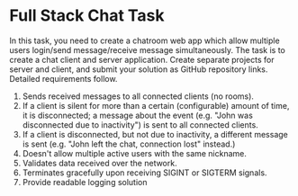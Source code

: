 # Full Stack Chat Task 
In this task, you need to create a chatroom web app which allow multiple users login/send message/receive message simultaneously. 
The task is to create a chat client and server application. Create separate projects for server and client, and submit your solution as GitHub repository links. Detailed requirements follow. 

1. Sends received messages to all connected clients (no rooms).
2. If a client is silent for more than a certain (configurable) amount of time, it is 
disconnected; a message about the event (e.g. "John was disconnected due to inactivity") is sent to all connected clients.
3. If a client is disconnected, but not due to inactivity, a different message is sent (e.g. 
"John left the chat, connection lost" instead.)
4. Doesn't allow multiple active users with the same nickname.
5. Validates data received over the network.
6. Terminates gracefully upon receiving SIGINT or SIGTERM signals.
7. Provide readable logging solution 

